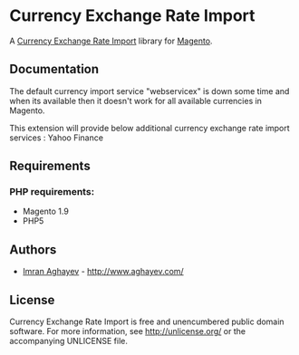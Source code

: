 Currency Exchange Rate Import
===========

A [Currency Exchange Rate Import][Currency Exchange Rate Import] library for [Magento](https://magento.com/).

Documentation
-------------
The default currency import service "webservicex" is down some time and when its available then it doesn't work for all available currencies in Magento. 

This extension will provide below additional currency exchange rate import services : 
Yahoo Finance

Requirements
------------

### PHP requirements:
* Magento 1.9
* PHP5

Authors
-------

* [Imran Aghayev](http://github.com/aghayev) -
  <http://www.aghayev.com/>


License
-------

Currency Exchange Rate Import is free and unencumbered public domain software. For more
information, see <http://unlicense.org/> or the accompanying UNLICENSE file.


[Currency Exchange Rate Import]:		https://github.com/aghayev/currencyimport-magento/
